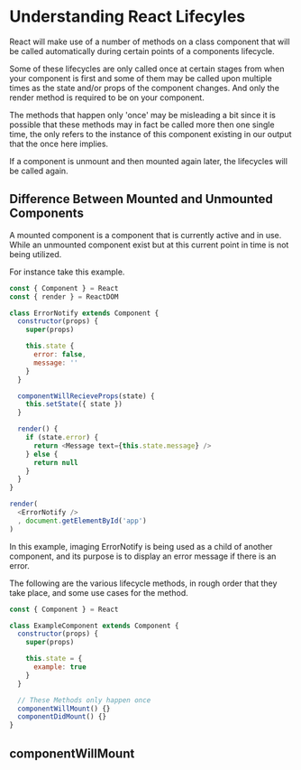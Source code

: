 # Understanding React Lifecyles

React will make use of a number of methods on a class component that will be
called automatically during certain points of a components lifecycle.

Some of these lifecycles are only called once at certain stages from when your
component is first and some of them may be called upon multiple times as the
state and/or props of the component changes.  And only the render method is
required to be on your component.

The methods that happen only 'once' may be misleading a bit since it is possible
that these methods may in fact be called more then one single time, the only
refers to the instance of this component existing in our output that the once
here implies.

If a component is unmount and then mounted again later, the lifecycles will be
called again.

## Difference Between Mounted and Unmounted Components

A mounted component is a component that is currently active and in use. While
an unmounted component exist but at this current point in time is not being
utilized.

For instance take this example.

```JavaScript
const { Component } = React
const { render } = ReactDOM

class ErrorNotify extends Component {
  constructor(props) {
    super(props)

    this.state {
      error: false,
      message: ''
    }
  }

  componentWillRecieveProps(state) {
    this.setState({ state })
  }

  render() {
    if (state.error) {
      return <Message text={this.state.message} />
    } else {
      return null
    }
  }
}

render(
  <ErrorNotify />
  , document.getElementById('app')
)
```

In this example, imaging ErrorNotify is being used as a child of another
component, and its purpose is to display an error message if there is an error.


The following are the various lifecycle methods, in rough order that they take
place, and some use cases for the method.

```javascript
const { Component } = React

class ExampleComponent extends Component {
  constructor(props) {
    super(props)

    this.state = {
      example: true
    }
  }

  // These Methods only happen once
  componentWillMount() {}
  componentDidMount() {}
}

```

## componentWillMount
